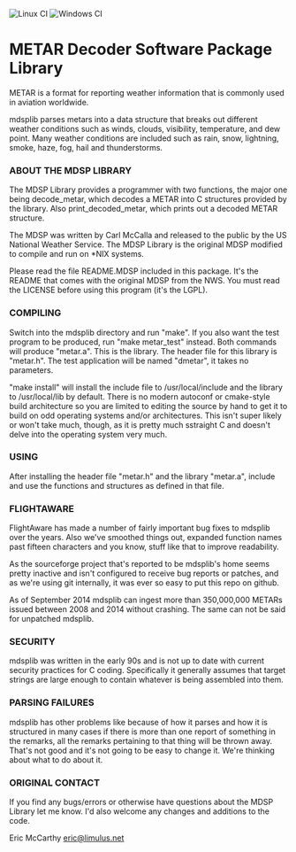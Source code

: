 ![Linux CI](https://github.com/flightaware/mdsplib/workflows/Linux%20CI/badge.svg)
![Windows CI](https://github.com/flightaware/mdsplib/workflows/Windows%20CI/badge.svg)

METAR Decoder Software Package Library
===

METAR is a format for reporting weather information that is commonly used in aviation worldwide.

mdsplib parses metars into a data structure that breaks out different weather conditions such as winds, clouds, visibility, temperature, and dew point.  Many weather conditions are included such as rain, snow, lightning, smoke, haze, fog, hail and thunderstorms.

### ABOUT THE MDSP LIBRARY

The MDSP Library provides a programmer with two functions, the major one being decode_metar, which decodes a METAR into C structures provided by the library. Also print_decoded_metar, which prints out a decoded METAR structure.

The MDSP was written by Carl McCalla and released to the public by the US National Weather Service. The MDSP Library is the original MDSP modified to compile and run on *NIX systems.

Please read the file README.MDSP included in this package. It's the README that comes with the original MDSP from the NWS. You must read the LICENSE before using this program (it's the LGPL).

### COMPILING

Switch into the mdsplib directory and run "make". If you also want the test program to be produced, run "make metar_test" instead. Both commands will produce "metar.a". This is the library. The header file for this library is "metar.h". The test application will be named "dmetar", it takes no parameters.

"make install" will install the include file to /usr/local/include and the library to /usr/local/lib by default.  There is no modern autoconf or cmake-style build architecture so you are limited to editing the source by hand to get it to build on odd operating systems and/or architectures.  This isn't super likely or won't take much, though, as it is pretty much sstraight C and doesn't delve into the operating system very much.

### USING

After installing the header file "metar.h" and the library "metar.a", include and use the functions and structures as defined in that file.

### FLIGHTAWARE

FlightAware has made a number of fairly important bug fixes to mdsplib over the years.  Also we've smoothed things out, expanded function names past fifteen characters and you know, stuff like that to improve readability.

As the sourceforge project that's reported to be mdsplib's home seems pretty inactive and isn't configured to receive bug reports or patches, and as we're using git internally, it was ever so easy to put this repo on github.

As of September 2014 mdsplib can ingest more than 350,000,000 METARs issued between 2008 and 2014 without crashing.  The same can not be said for unpatched mdsplib.

### SECURITY

mdsplib was written in the early 90s and is not up to date with current security practices for C coding.  Specifically it generally assumes that target strings are large enough to contain whatever is being assembled into them.

### PARSING FAILURES

mdsplib has other problems like because of how it parses and how it is structured in many cases if there is more than one report of something in the remarks, all the remarks pertaining to that thing will be thrown away.  That's not good and it's not going to be easy to change it.  We're thinking about what to do about it.

### ORIGINAL CONTACT

If you find any bugs/errors or otherwise have questions about the MDSP Library let me know. I'd also welcome any changes and additions to the code.

Eric McCarthy <eric@limulus.net>


